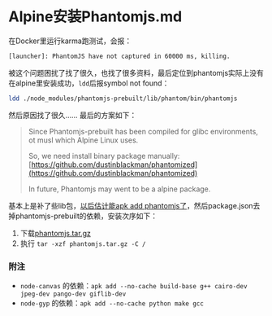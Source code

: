 # Alpine安装Phantomjs.md

在Docker里运行karma跑测试，会报：

```bash
[launcher]: PhantomJS have not captured in 60000 ms, killing.
```

被这个问题困扰了找了很久，也找了很多资料，最后定位到phantomjs实际上没有在alpine里安装成功，`ldd`后报symbol not found：
```bash
ldd ./node_modules/phantomjs-prebuilt/lib/phantom/bin/phantomjs
```

然后原因找了很久……
最后的方案如下：

> Since Phantomjs-prebuilt has been compiled for glibc environments, ot musl which Alpine Linux uses.
> 
> So, we need install binary package manually: [https://github.com/dustinblackman/phantomized](https://github.com/dustinblackman/phantomized)
> 
> In future, Phantomjs may went to be a alpine package.

基本上是补了些lib包，[以后估计能apk add phantomjs了](https://bugs.alpinelinux.org/issues/4664)，然后package.json去掉phantomjs-prebuilt的依赖，安装次序如下：

1. 下载[phantomjs.tar.gz](https://github.com/cutsin/Passion-of-the-Cutsin/raw/master/2017/03/24/phantomjs.tar.gz)
2. 执行 `tar -xzf phantomjs.tar.gz -C /`

### 附注

* `node-canvas` 的依赖：`apk add --no-cache build-base g++ cairo-dev jpeg-dev pango-dev giflib-dev`
* `node-gyp` 的依赖：`apk add --no-cache python make gcc`

